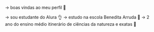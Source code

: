 -> boas vindas ao meu perfil 💙

-> sou estudante do Alura 👌
-> estudo na escola Benedita Arruda 🏫
-> 2 ano do ensino médio itinerário de ciências da natureza e exatas 📘
